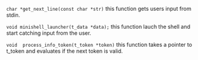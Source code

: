 `char *get_next_line(const char *str)`
	this function gets users input from stdin.
 
 `void minishell_launcher(t_data *data);`
 	this function lauch the shell and start catching input from the user.

 `void  process_info_token(t_token *token)`
    this function takes a pointer to t_token and evaluates if the next token is valid.
